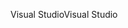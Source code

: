 <span data-ttu-id="efe8c-101">Visual Studio</span><span class="sxs-lookup"><span data-stu-id="efe8c-101">Visual Studio</span></span>